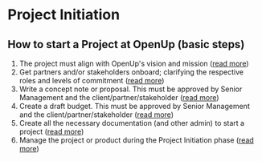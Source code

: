 # Project Initiation

## How to start a Project at OpenUp \(basic steps\)

1. The project must align with OpenUp's vision and mission \([read more](openups-mission.md)\)
2. Get partners and/or stakeholders onboard; clarifying the respective roles and levels of commitment \([read more](getting-partners-and-stakeholders-on-board.md)\)
3. Write a concept note or proposal. This must be approved by Senior Management and the client/partner/stakeholder \([read more](documentation.md#conceptualisation-documents)\)
4. Create a draft budget. This must be approved by Senior Management and the client/partner/stakeholder \([read more](../../how-we-work/budgets-and-finance/#links-to-templates)\)
5. Create all the necessary documentation \(and other admin\) to start a project \([read more](documentation.md)\)
6. Manage the project or product during the Project Initiation phase \([read more](management-during-the-project-initiation-phase.md)\)

